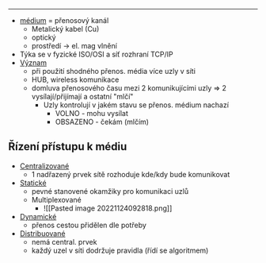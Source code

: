---
- <u>médium</u> = přenosový kanál
	- Metalický kabel (Cu)
	- optický
	- prostředí -> el. mag vlnění
- Týka se v fyzické ISO/OSI a síť rozhraní TCP/IP
- <u>Význam</u>
	- při použití shodného přenos. média více uzly v síti
	- HUB, wireless komunikace
	- domluva přenosového času mezi 2 komunikujícími uzly => 2 vysílají/přijímají a ostatní "mlčí"
		- Uzly kontrolují v jakém stavu se přenos. médium nachazí 
			- VOLNO - mohu vysílat
			- OBSAZENO - čekám (mlčím)
## Řízení přístupu k médiu
- <u>Centralizované</u>
	- 1 nadřazený prvek sítě rozhoduje kde/kdy bude komunikovat
- <u>Statické</u>
	- pevné stanovené okamžiky pro komunikaci uzlů
	- Multiplexované
		- ![[Pasted image 20221124092818.png]]
- <u>Dynamické</u>
	- přenos cestou přidělen dle potřeby
- <u>Distribuované</u>
	- nemá central. prvek
	- každý uzel v síti dodržuje pravidla (řídí se algoritmem)